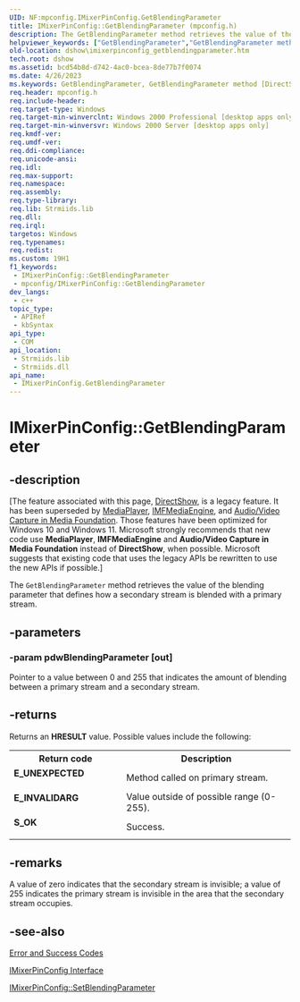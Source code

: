 ```yaml
---
UID: NF:mpconfig.IMixerPinConfig.GetBlendingParameter
title: IMixerPinConfig::GetBlendingParameter (mpconfig.h)
description: The GetBlendingParameter method retrieves the value of the blending parameter that defines how a secondary stream is blended with a primary stream.
helpviewer_keywords: ["GetBlendingParameter","GetBlendingParameter method [DirectShow]","GetBlendingParameter method [DirectShow]","IMixerPinConfig interface","IMixerPinConfig interface [DirectShow]","GetBlendingParameter method","IMixerPinConfig.GetBlendingParameter","IMixerPinConfig::GetBlendingParameter","IMixerPinConfigGetBlendingParameter","dshow.imixerpinconfig_getblendingparameter","mpconfig/IMixerPinConfig::GetBlendingParameter"]
old-location: dshow\imixerpinconfig_getblendingparameter.htm
tech.root: dshow
ms.assetid: bcd54b8d-d742-4ac0-bcea-8de77b7f0074
ms.date: 4/26/2023
ms.keywords: GetBlendingParameter, GetBlendingParameter method [DirectShow], GetBlendingParameter method [DirectShow],IMixerPinConfig interface, IMixerPinConfig interface [DirectShow],GetBlendingParameter method, IMixerPinConfig.GetBlendingParameter, IMixerPinConfig::GetBlendingParameter, IMixerPinConfigGetBlendingParameter, dshow.imixerpinconfig_getblendingparameter, mpconfig/IMixerPinConfig::GetBlendingParameter
req.header: mpconfig.h
req.include-header: 
req.target-type: Windows
req.target-min-winverclnt: Windows 2000 Professional [desktop apps only]
req.target-min-winversvr: Windows 2000 Server [desktop apps only]
req.kmdf-ver: 
req.umdf-ver: 
req.ddi-compliance: 
req.unicode-ansi: 
req.idl: 
req.max-support: 
req.namespace: 
req.assembly: 
req.type-library: 
req.lib: Strmiids.lib
req.dll: 
req.irql: 
targetos: Windows
req.typenames: 
req.redist: 
ms.custom: 19H1
f1_keywords:
 - IMixerPinConfig::GetBlendingParameter
 - mpconfig/IMixerPinConfig::GetBlendingParameter
dev_langs:
 - c++
topic_type:
 - APIRef
 - kbSyntax
api_type:
 - COM
api_location:
 - Strmiids.lib
 - Strmiids.dll
api_name:
 - IMixerPinConfig.GetBlendingParameter
---
```


# IMixerPinConfig::GetBlendingParameter


## -description

\[The feature associated with this page, [DirectShow](/windows/win32/directshow/directshow), is a legacy feature. It has been superseded by [MediaPlayer](/uwp/api/Windows.Media.Playback.MediaPlayer), [IMFMediaEngine](/windows/win32/api/mfmediaengine/nn-mfmediaengine-imfmediaengine), and [Audio/Video Capture in Media Foundation](windows/win32/medfound/audio-video-capture-in-media-foundation). Those features have been optimized for Windows 10 and Windows 11. Microsoft strongly recommends that new code use **MediaPlayer**, **IMFMediaEngine** and **Audio/Video Capture in Media Foundation** instead of **DirectShow**, when possible. Microsoft suggests that existing code that uses the legacy APIs be rewritten to use the new APIs if possible.\]

The <code>GetBlendingParameter</code> method retrieves the value of the blending parameter that defines how a secondary stream is blended with a primary stream.

## -parameters

### -param pdwBlendingParameter [out]

Pointer to a value between 0 and 255 that indicates the amount of blending between a primary stream and a secondary stream.

## -returns

Returns an <b>HRESULT</b> value. Possible values include the following:

<table>
<tr>
<th>Return code</th>
<th>Description</th>
</tr>
<tr>
<td width="40%">
<dl>
<dt><b>E_UNEXPECTED</b></dt>
</dl>
</td>
<td width="60%">
Method called on primary stream.

</td>
</tr>
<tr>
<td width="40%">
<dl>
<dt><b>E_INVALIDARG</b></dt>
</dl>
</td>
<td width="60%">
Value outside of possible range (0-255).

</td>
</tr>
<tr>
<td width="40%">
<dl>
<dt><b>S_OK</b></dt>
</dl>
</td>
<td width="60%">
Success.

</td>
</tr>
</table>

## -remarks

A value of zero indicates that the secondary stream is invisible; a value of 255 indicates the primary stream is invisible in the area that the secondary stream occupies.

## -see-also

<a href="/windows/desktop/DirectShow/error-and-success-codes">Error and Success Codes</a>



<a href="/windows/desktop/api/mpconfig/nn-mpconfig-imixerpinconfig">IMixerPinConfig Interface</a>



<a href="/windows/desktop/api/mpconfig/nf-mpconfig-imixerpinconfig-setblendingparameter">IMixerPinConfig::SetBlendingParameter</a>